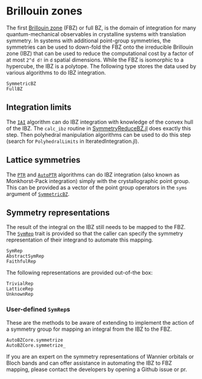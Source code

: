 # Brillouin zones

The first [Brillouin zone](https://en.wikipedia.org/wiki/Brillouin_zone) (FBZ)
or full BZ, is the domain of integration for many quantum-mechanical observables
in crystalline systems with translation symmetry. In systems with additional
point-group symmetries, the symmetries can be used to down-fold the FBZ onto the
irreducible Brillouin zone (IBZ) that can be used to reduce the computational
cost by a factor of at most ``2^d d!`` in ``d`` spatial dimensions. While the
FBZ is isomorphic to a hypercube, the IBZ is a polytope. The following type
stores the data used by various algorithms to do IBZ integration.

```@docs
SymmetricBZ
FullBZ
```


## Integration limits

The [`IAI`](@ref) algorithm can do IBZ integration with knowledge of the convex
hull of the IBZ. The `calc_ibz` routine in
[SymmetryReduceBZ.jl](https://github.com/jerjorg/SymmetryReduceBZ.jl) does
exactly this step. Then polyhedral manipulation algorithms can be used to do
this step (search for `PolyhedralLimits` in IteratedIntegration.jl).


## Lattice symmetries

The [`PTR`](@ref) and [`AutoPTR`](@ref) algorithms can do IBZ integration (also
known as Monkhorst-Pack integration) simply with the crystallographic point
group. This can be provided as a vector of the point group operators in the
`syms` argument of [`SymmetricBZ`](@ref).


## Symmetry representations

The result of the integral on the IBZ still needs to be mapped to the FBZ. The
[`SymRep`](@ref) trait is provided so that the caller can specify the symmetry
representation of their integrand to automate this mapping.

```@docs
SymRep
AbstractSymRep
FaithfulRep
```

The following representations are provided out-of-the box:

```@docs
TrivialRep
LatticeRep
UnknownRep
```


### User-defined `SymRep`s

These are the methods to be aware of extending to implement the action of a
symmetry group for mapping an integral from the IBZ to the FBZ.

```@docs
AutoBZCore.symmetrize
AutoBZCore.symmetrize_
```

If you are an expert on the symmetry representations of Wannier orbitals or
Bloch bands and can offer assistance in automating the IBZ to FBZ mapping,
please contact the developers by opening a Github issue or pr.
